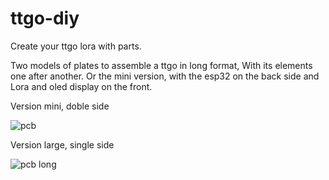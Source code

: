 # ttgo-diy
Create your ttgo lora with parts.

Two models of plates to assemble a ttgo in long format, With its elements one after another.
Or the mini version, with the esp32 on the back side and Lora and oled display on the front.


Version mini, doble side

![pcb](https://user-images.githubusercontent.com/100592663/221630061-26c77171-9630-4d0a-a9fe-9d4487af65e8.png)

Version large, single side

![pcb long](https://user-images.githubusercontent.com/100592663/221630958-b474b4ca-ff23-4841-bbe9-71283537c87c.png)
